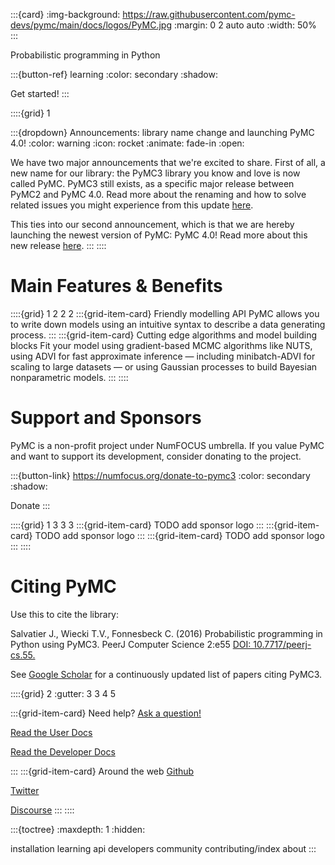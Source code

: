 :::{card}
:img-background: https://raw.githubusercontent.com/pymc-devs/pymc/main/docs/logos/PyMC.jpg
:margin: 0 2 auto auto
:width: 50%
:::

Probabilistic programming in Python

:::{button-ref} learning
:color: secondary
:shadow:

Get started!
:::

::::{grid} 1

:::{dropdown} Announcements: library name change and launching PyMC 4.0!
:color: warning
:icon: rocket
:animate: fade-in
:open:

We have two major announcements that we're excited to share. First of all, a new name for our library: the PyMC3 library you know and love is now called PyMC. PyMC3 still exists, as a specific major release between PyMC2 and PyMC 4.0. Read more about the renaming and how to solve related issues you might experience from this update [here]().

This ties into our second announcement, which is that we are hereby launching the newest version of PyMC: PyMC 4.0! Read more about this new release [here]().
:::
::::

# Main Features & Benefits

::::{grid} 1 2 2 2
:::{grid-item-card}  Friendly modelling API
PyMC allows you to write down models using an intuitive syntax to describe a data generating process.
:::
:::{grid-item-card}  Cutting edge algorithms and model building blocks
Fit your model using gradient-based MCMC algorithms like NUTS, using ADVI for fast approximate inference — including minibatch-ADVI for scaling to large datasets — or using Gaussian processes to build Bayesian nonparametric models.
:::
::::

# Support and Sponsors

PyMC is a non-profit project under NumFOCUS umbrella. If you value PyMC and want to support its development, consider donating to the project.

:::{button-link} https://numfocus.org/donate-to-pymc3
:color: secondary
:shadow:

Donate
:::

::::{grid} 1 3 3 3
:::{grid-item-card}
TODO add sponsor logo
:::
:::{grid-item-card}
TODO add sponsor logo
:::
:::{grid-item-card}
TODO add sponsor logo
:::
::::

# Citing PyMC

Use this to cite the library:

Salvatier J., Wiecki T.V., Fonnesbeck C. (2016) Probabilistic programming in Python using PyMC3. PeerJ Computer Science 2:e55 [DOI: 10.7717/peerj-cs.55.](https://doi.org/10.7717/peerj-cs.55)

See [Google Scholar](https://scholar.google.de/scholar?oi=bibs&hl=en&authuser=1&cites=6936955228135731011) for a continuously updated list of papers citing PyMC3.

::::{grid} 2
:gutter: 3 3 4 5

:::{grid-item-card} Need help?
[Ask a question!]()

[Read the User Docs]()

[Read the Developer Docs]()

:::
:::{grid-item-card} Around the web
[Github]()

[Twitter]()

[Discourse]()
:::
::::


:::{toctree}
:maxdepth: 1
:hidden:

installation
learning
api
developers
community
contributing/index
about
:::
